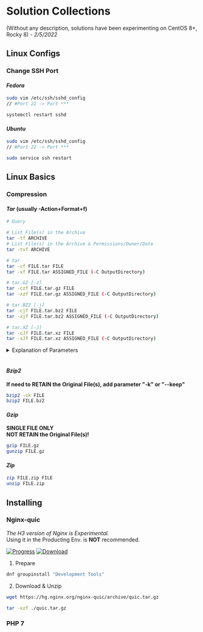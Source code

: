 # Solution Collections
(Without any description, solutions have been experimenting on CentOS 8+, Rocky 8) - *2/5/2022*

## Linux Configs

### **Change SSH Port**
####  *Fedora*
```Bash
sudo vim /etc/ssh/sshd_config
// #Port 22 -> Port ***

systemctl restart sshd
```

####  *Ubuntu*
```Bash
sudo vim /etc/ssh/sshd_config
// #Port 22 -> Port ***

sudo service ssh restart
```


## Linux Basics

### **Compression**
#### *Tar* (usually -Action+Format+f)
```Bash
# Query

# List File(s) in the Archive
tar -tf ARCHIVE
# List File(s) in the Archive & Permissions/Owner/Date
tar -tvf ARCHIVE
```
```Bash
# tar
tar -cf FILE.tar FILE
tar -xf FILE.tar ASSIGNED_FILE (-C OutputDirectory)
```
```Bash
# tar.GZ [-z]
tar -czf FILE.tar.gz FILE
tar -xzf FILE.tar.gz ASSIGNED_FILE (-C OutputDirectory)
```
```Bash
# tar.BZ2 [-j]
tar -cjf FILE.tar.bz2 FILE
tar -xjf FILE.tar.bz2 ASSIGNED_FILE (-C OutputDirectory)
```
```Bash
# tar.XZ [-J]
tar -cJf FILE.tar.xz FILE
tar -xJf FILE.tar.xz ASSIGNED_FILE (-C OutputDirectory)
```
<details>
<summary>Explanation of Parameters</summary>
-c: Create<br>
-x: Decompress<br>
-f: Followed by the files to be processed<br>
-t: Show Content(s) in the archive<br>
-r: Add file(s) to a Tarball<br>
-u: Update files in the archive<br>
-v: Show all progresses<br>
-f: Assign a archive<br>
-C: Jump to an assigned directory<br>
-P: Reserve the properties and permissions<br>
-N: Only save the files newer than DATE-OR-FILE<br>
--exclude=FILE: Exclude FILE<br>
--remove-files: Add and delete
</details><br>

#### *Bzip2*
**If need to RETAIN the Original File(s), add parameter "-k" or "--keep"**
```Bash
bzip2 -ck FILE
bzip2 FILE.bz2
```
#### *Gzip*
**SINGLE FILE ONLY**  
**NOT RETAIN the Original File(s)!**
```Bash
gzip FILE.gz
gunzip FILE.gz
```
#### *Zip*
```Bash
zip FILE.zip FILE
unzip FILE.zip
```


## Installing

### **Nginx-quic**
*The H3 version of Nginx is Experimental.* \
Using it in the Producting Env. is **NOT** recommended.

[![Progress](https://img.shields.io/badge/Progress-blue "Developing Log")](https://hg.nginx.org/nginx-quic/) [![Download](https://img.shields.io/badge/Download-green "Download Link")](https://hg.nginx.org/nginx-quic/archive/quic.tar.gz)

1. Prepare
```bash
dnf groupinstall "Development Tools"
```
2. Download & Unzip
```bash
wget https://hg.nginx.org/nginx-quic/archive/quic.tar.gz

tar -xzf ./quic.tar.gz
```

### **PHP 7**